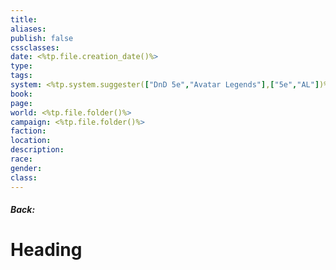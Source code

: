 ```yaml
---
title: 
aliases: 
publish: false
cssclasses: 
date: <%tp.file.creation_date()%>
type: 
tags: 
system: <%tp.system.suggester(["DnD 5e","Avatar Legends"],["5e","AL"])%>
book: 
page: 
world: <%tp.file.folder()%>
campaign: <%tp.file.folder()%>
faction: 
location: 
description: 
race: 
gender: 
class:
---
```

##### Back: 
# Heading

